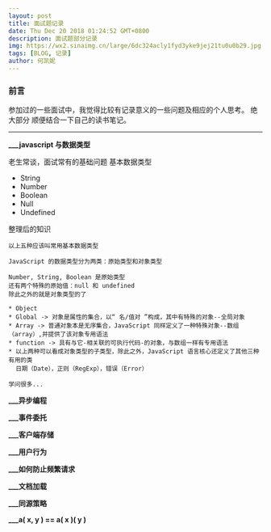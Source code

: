 ```yaml
---
layout: post
title: 面试题记录
date: Thu Dec 20 2018 01:24:52 GMT+0800
description: 面试题部分记录
img: https://wx2.sinaimg.cn/large/6dc324acly1fyd3yke9jej21tu0u0b29.jpg
tags: [BLOG, 记录]
author: 何凯妮
---
```


### 前言

参加过的一些面试中，我觉得比较有记录意义的一些问题及相应的个人思考。
绝大部分
顺便结合一下自己的读书笔记。

---

**___javascript 与数据类型**

老生常谈，面试常有的基础问题
基本数据类型
* String
* Number
* Boolean
* Null
* Undefined

整理后的知识
```
以上五种应该叫常用基本数据类型

JavaScript 的数据类型分为两类：原始类型和对象类型

Number, String, Boolean 是原始类型
还有两个特殊的原始值：null 和 undefined
除此之外的就是对象类型的了

* Object
* Global -> 对象是属性的集合，以“ 名/值对 ”构成，其中有特殊的对象--全局对象
* Array -> 普通对象本是无序集合，JavaScript 同样定义了一种特殊对象--数组（array）,并提供了该对象专用语法
* function -> 具有与它-相关联的可执行代码-的对象，与数组一样有专用语法
* 以上两种可以看成对象类型的子类型，除此之外，JavaScript 语言核心还定义了其他三种有用的类
  日期（Date），正则（RegExp），错误（Error）

学问很多...
```

**___异步编程**

**___事件委托**

**___客户端存储**

**___用户行为**

**___如何防止频繁请求**

**___文档加载**

**___同源策略**

**___a( x, y ) == a( x )( y )**